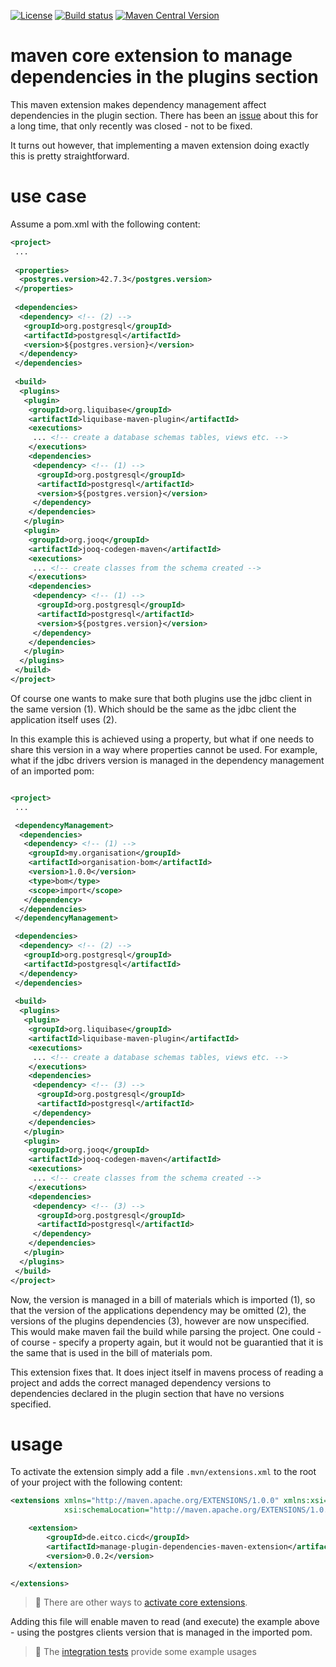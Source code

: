 
[![License](https://img.shields.io/github/license/eitco/bom-maven-plugin.svg?style=for-the-badge)](https://opensource.org/license/mit)
[![Build status](https://img.shields.io/github/actions/workflow/status/eitco/manage-plugin-dependencies-maven-extension/deploy.yaml?branch=main&style=for-the-badge&logo=github)](https://github.com/eitco/manage-plugin-dependencies-maven-extension/actions/workflows/deploy.yaml)
[![Maven Central Version](https://img.shields.io/maven-central/v/de.eitco.cicd/manage-plugin-dependencies-maven-extension?style=for-the-badge&logo=apachemaven)](https://central.sonatype.com/artifact/de.eitco.cicd/manage-plugin-dependencies-maven-extension)

# maven core extension to manage dependencies in the plugins section 

This maven extension makes dependency management affect dependencies in the plugin section. There has been an
[issue](https://issues.apache.org/jira/browse/MNG-2496) about this for a long time, that only recently 
was closed - not to be fixed. 

It turns out however, that implementing a maven extension doing exactly this is pretty straightforward.

# use case 

Assume a pom.xml with the following content:

````xml
<project>
 ...
 
 <properties>
  <postgres.version>42.7.3</postgres.version>
 </properties>
 
 <dependencies>
  <dependency> <!-- (2) -->
   <groupId>org.postgresql</groupId>
   <artifactId>postgresql</artifactId>
   <version>${postgres.version}</version>
  </dependency>
 </dependencies>
 
 <build>
  <plugins>
   <plugin>
    <groupId>org.liquibase</groupId>
    <artifactId>liquibase-maven-plugin</artifactId>
    <executions>
     ... <!-- create a database schemas tables, views etc. -->
    </executions>
    <dependencies>
     <dependency> <!-- (1) -->
      <groupId>org.postgresql</groupId>
      <artifactId>postgresql</artifactId>
      <version>${postgres.version}</version>
     </dependency>
    </dependencies>
   </plugin>
   <plugin>
    <groupId>org.jooq</groupId>
    <artifactId>jooq-codegen-maven</artifactId>
    <executions>
     ... <!-- create classes from the schema created -->
    </executions>
    <dependencies>
     <dependency> <!-- (1) -->
      <groupId>org.postgresql</groupId>
      <artifactId>postgresql</artifactId>
      <version>${postgres.version}</version>
     </dependency>
    </dependencies>
   </plugin>
  </plugins>
 </build>
</project>
````
Of course one wants to make sure that both plugins use the jdbc client in the same version (1). Which should be 
the same as the jdbc client the application itself uses (2). 

In this example this is achieved using a property, but what if one needs to share this version in a way where 
properties cannot be used. For example, what if the jdbc drivers version is managed in the dependency management 
of an imported pom:

````xml

<project>
 ...

 <dependencyManagement>
  <dependencies>
   <dependency> <!-- (1) -->
    <groupId>my.organisation</groupId>
    <artifactId>organisation-bom</artifactId>
    <version>1.0.0</version>
    <type>bom</type>
    <scope>import</scope>
   </dependency>
  </dependencies>
 </dependencyManagement>

 <dependencies>
  <dependency> <!-- (2) -->
   <groupId>org.postgresql</groupId>
   <artifactId>postgresql</artifactId>
  </dependency>
 </dependencies>
 
 <build>
  <plugins>
   <plugin>
    <groupId>org.liquibase</groupId>
    <artifactId>liquibase-maven-plugin</artifactId>
    <executions>
     ... <!-- create a database schemas tables, views etc. -->
    </executions>
    <dependencies>
     <dependency> <!-- (3) -->
      <groupId>org.postgresql</groupId>
      <artifactId>postgresql</artifactId>
     </dependency>
    </dependencies>
   </plugin>
   <plugin>
    <groupId>org.jooq</groupId>
    <artifactId>jooq-codegen-maven</artifactId>
    <executions>
     ... <!-- create classes from the schema created -->
    </executions>
    <dependencies>
     <dependency> <!-- (3) -->
      <groupId>org.postgresql</groupId>
      <artifactId>postgresql</artifactId>
     </dependency>
    </dependencies>
   </plugin>
  </plugins>
 </build>
</project>
````
Now, the version is managed in a bill of materials which is imported (1), so that the version of the applications 
dependency may be omitted (2), the versions of the plugins dependencies (3), however are now unspecified. This would 
make maven fail the build while parsing the project. One could - of course - specify a property again, but it would 
not be guarantied that it is the same that is used in the bill of materials pom. 

This extension fixes that. It does inject itself in mavens process of reading a project and adds the correct managed dependency 
versions to dependencies declared in the plugin section that have no versions specified.

# usage

To activate the extension simply add a file `.mvn/extensions.xml` to the root of your project with the following content:

````xml
<extensions xmlns="http://maven.apache.org/EXTENSIONS/1.0.0" xmlns:xsi="http://www.w3.org/2001/XMLSchema-instance"
            xsi:schemaLocation="http://maven.apache.org/EXTENSIONS/1.0.0 http://maven.apache.org/xsd/core-extensions-1.0.0.xsd">

    <extension>
        <groupId>de.eitco.cicd</groupId>
        <artifactId>manage-plugin-dependencies-maven-extension</artifactId>
        <version>0.0.2</version>
    </extension>

</extensions>
````

> 📘 There are other ways to [activate core extensions](https://maven.apache.org/guides/mini/guide-using-extensions.html#core-extension).

Adding this file will enable maven to read (and execute) the example above - using the postgres clients version that 
is managed in the imported pom. 

> 📘 The [integration tests](src/it) provide some example usages
